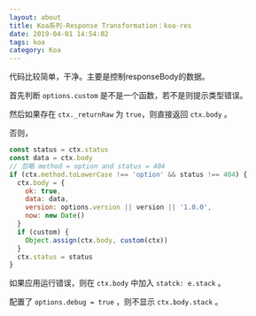 ```yaml
---
layout: about
title: Koa系列-Response Transformation：koa-res
date: 2019-04-01 14:54:02
tags: koa
category: Koa
---
```


代码比较简单，干净。主要是控制responseBody的数据。

首先判断 `options.custom` 是不是一个函数，若不是则提示类型错误。

然后如果存在 `ctx._returnRaw` 为 `true`，则直接返回 `ctx.body` 。

<!-- more -->

否则，

```javascript
const status = ctx.status
const data = ctx.body
// 忽略 method = option and status = 404
if (ctx.method.toLowerCase !== 'option' && status !== 404) {
  ctx.body = {
    ok: true,
    data: data,
    version: options.version || version || '1.0.0',
    now: new Date()
  }
  if (custom) {
    Object.assign(ctx.body, custom(ctx))
  }
  ctx.status = status
}
```

如果应用运行错误，则在 `ctx.body` 中加入 `statck: e.stack` 。

配置了 `options.debug = true` ，则不显示 `ctx.body.stack` 。